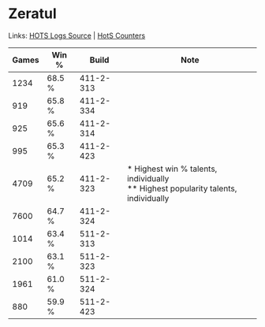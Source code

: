 # Zeratul

Links: [HOTS Logs Source](https://www.hotslogs.com/Sitewide/HeroDetails?Hero=Zeratul) | [HotS Counters](http://hotscounters.com/#/hero/Zeratul)

Games  | Win %  | Build     | Note
-----  | -----  | -----     | ----
1234   | 68.5 % | 411-2-313 | 
919    | 65.8 % | 411-2-334 | 
925    | 65.6 % | 411-2-314 | 
995    | 65.3 % | 411-2-423 | 
4709   | 65.2 % | 411-2-323 | * Highest win % talents, individually <br/>** Highest popularity talents, individually
7600   | 64.7 % | 411-2-324 | 
1014   | 63.4 % | 511-2-313 | 
2100   | 63.1 % | 511-2-323 | 
1961   | 61.0 % | 511-2-324 | 
880    | 59.9 % | 511-2-423 | 
